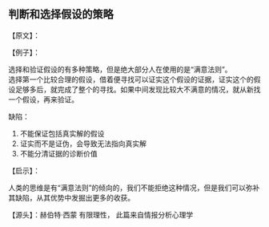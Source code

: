 ## 判断和选择假设的策略

【原文】：

【例子】：

选择和验证假设的有多种策略，但是绝大部分人在使用的是“满意法则”。  
选择第一个比较合理的假设，借着便寻找可以证实这个假设的证据，证实这个的假设足够多后，就完成了整个的寻找。如果中间发现比较大不满意的情况，就从新找一个假设，再来验证。

缺陷：  
1. 不能保证包括真实解的假设
2. 证实而不是证伪，会导致无法指向真实解
3. 不能分清证据的诊断价值

【启示】：

人类的思维是有“满意法则”的倾向的，我们不能拒绝这种情况，但是我们可以弥补其缺陷，从其优势中发掘出更多的收获。

【源头】：赫伯特·西蒙 有限理性，
此篇来自情报分析心理学
